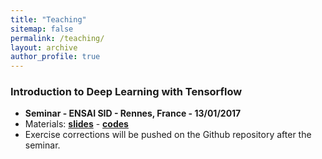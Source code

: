 ```yaml
---
title: "Teaching"
sitemap: false
permalink: /teaching/
layout: archive
author_profile: true
---
```


### Introduction to Deep Learning with Tensorflow
- **Seminar - ENSAI SID - Rennes, France - 13/01/2017**
- Materials: [**slides**](https://fabienbaradel.github.io/images/tensorflow_ensai_SID_13_01_17.pdf) - [**codes**](https://github.com/fabienbaradel/Tensorflow-tutorials/)
- Exercise corrections will be pushed on the Github repository after the seminar.
